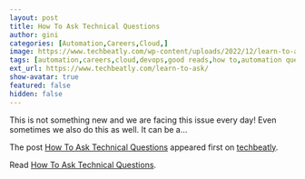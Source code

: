 ```yaml
---
layout: post
title: How To Ask Technical Questions
author: gini
categories: [Automation,Careers,Cloud,]
image: https://www.techbeatly.com/wp-content/uploads/2022/12/learn-to-ask-1024x576.png
tags: [automation,careers,cloud,devops,good reads,how to,automation questions,devops questions,dontasktoask,how to ask,how to ask questions,how to ask technical questions,nohello,]
ext_url: https://www.techbeatly.com/learn-to-ask/
show-avatar: true
featured: false
hidden: false
---
```


<p>This is not something new and we are facing this issue every day! Even sometimes we also do this as well. It can be a&#46;&#46;&#46;</p>
<p>The post <a href="https://www.techbeatly.com/learn-to-ask/" rel="nofollow">How To Ask Technical Questions</a> appeared first on <a href="https://www.techbeatly.com" rel="nofollow">techbeatly</a>.</p>

Read [How To Ask Technical Questions](https://www.techbeatly.com/learn-to-ask/).